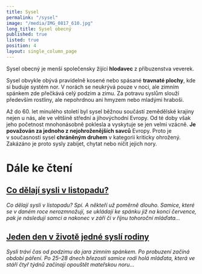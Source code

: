 ```yaml
---
title: Sysel
permalink: "/sysel"
image: "/media/IMG_0817_610.jpg"
long_title: Sysel obecný
published: true
listed: true
position: 4
layout: single_column_page
---
```

Sysel obecný je menší společensky žijící **hlodavec** z příbuzenstva
veverek.

Sysel obvykle obývá pravidelně kosené nebo spásané **travnaté plochy**,
kde si buduje systém nor. V norách se neukrývá pouze v noci, ale zimním
spánkem zde přečkává celý podzim a zimu. Za potravu syslům slouží
především rostliny, ale nepohrdnou ani hmyzem nebo mladými hraboši.

Až do 60. let minulého století byl sysel běžnou součástí zemědělské
krajiny nejen u nás, ale ve většině střední a jihovýchodní Evropy. Od té
doby však jeho početnost mnohonásobně poklesla a vyskytuje se jen velmi
vzácně. **Je považován za jednoho z nejohroženějších savců**
Evropy. Proto je v současnosti sysel **chráněným druhem** v kategorii
kriticky ohrožený. Zakázáno je proto sysly zabíjet, chytat nebo ničit
jejich nory.

# Dále ke čtení

## [Co dělají sysli v listopadu?](/news/co-delaji-sysli-v-listopadu)

*Co dělají sysli v listopadu? Spí. A někteří už poměrně dlouho. Samice,
které se v daném roce nerozmnožují, se ukládají ke spánku již na konci
července, pak je následují samci a nakonec v září či v říjnu tohoroční
mláďata…*

## [Jeden den v životě jedné syslí rodiny](/news/letosni-mladata-uz-vylezla-z-nor)

*Sysli tráví čas od podzimu do jara zimním spánkem. Po probuzení začíná
období páření. Po 25–28 dnech březosti samice rodí holá mláďata, která
ve stáří čtyř týdnů začínají opouštět mateřskou noru…*
